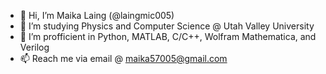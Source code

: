 - 👋 Hi, I’m Maika Laing (@laingmic005)
- 👀 I’m studying Physics and Computer Science @ Utah Valley University
- 🌱 I’m profficient in Python, MATLAB, C/C++, Wolfram Mathematica, and Verilog
- 📫 Reach me via email @ maika57005@gmail.com

<!---
laingmic005/laingmic005 is a ✨ special ✨ repository because its `README.md` (this file) appears on your GitHub profile.
You can click the Preview link to take a look at your changes.
--->
